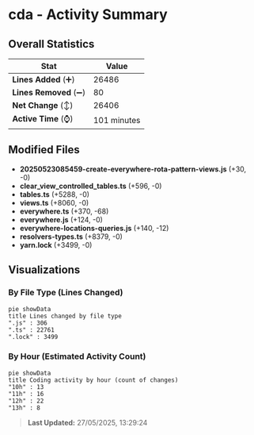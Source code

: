 # cda - Activity Summary 

## Overall Statistics

| Stat                   | Value                                                             |
| ---------------------- | ----------------------------------------------------------------- |
| **Lines Added** (➕)   | 26486                                          |
| **Lines Removed** (➖) | 80                                        |
| **Net Change** (↕)    | 26406                |
| **Active Time** (⌚)   | 101 minutes |


## Modified Files
- **20250523085459-create-everywhere-rota-pattern-views.js** (+30, -0)
- **clear_view_controlled_tables.ts** (+596, -0)
- **tables.ts** (+5288, -0)
- **views.ts** (+8060, -0)
- **everywhere.ts** (+370, -68)
- **everywhere.js** (+124, -0)
- **everywhere-locations-queries.js** (+140, -12)
- **resolvers-types.ts** (+8379, -0)
- **yarn.lock** (+3499, -0)

## Visualizations

### By File Type (Lines Changed)

```mermaid
pie showData
title Lines changed by file type
".js" : 306
".ts" : 22761
".lock" : 3499
```

### By Hour (Estimated Activity Count)

```mermaid
pie showData
title Coding activity by hour (count of changes)
"10h" : 13
"11h" : 16
"12h" : 22
"13h" : 8
```


> **Last Updated:** 27/05/2025, 13:29:24